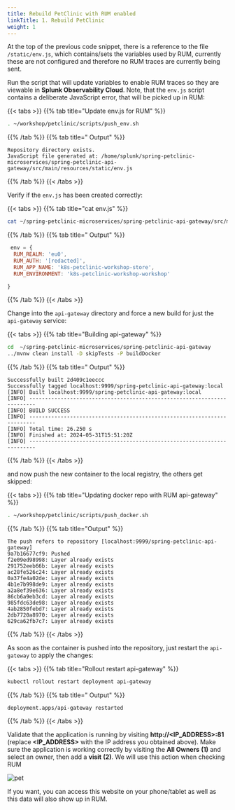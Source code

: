 ```yaml
---
title: Rebuild PetClinic with RUM enabled
linkTitle: 1. Rebuild PetClinic
weight: 1
---
```


At the top of the previous code snippet, there is a reference to the file `/static/env.js`, which contains/sets the variables used by RUM, currently these are not configured and therefore no RUM traces are currently being sent.

Run the script that will update variables to enable RUM traces so they are viewable in **Splunk Observability Cloud**. Note, that the `env.js` script contains a deliberate JavaScript error, that will be picked up in RUM:

{{< tabs >}}
{{% tab title="Update env.js for RUM" %}}

``` bash
. ~/workshop/petclinic/scripts/push_env.sh
```

{{% /tab %}}
{{% tab title=" Output" %}}

```text
Repository directory exists.
JavaScript file generated at: /home/splunk/spring-petclinic-microservices/spring-petclinic-api-gateway/src/main/resources/static/env.js
```

{{% /tab %}}
{{< /tabs >}}

Verify if the `env.js` has been created correctly:

{{< tabs >}}
{{% tab title="cat env.js" %}}

``` bash
cat ~/spring-petclinic-microservices/spring-petclinic-api-gateway/src/main/resources/static/scripts/env.js
```

{{% /tab %}}
{{% tab title=" Output" %}}

``` javascript
 env = {
  RUM_REALM: 'eu0',
  RUM_AUTH: '[redacted]',
  RUM_APP_NAME: 'k8s-petclinic-workshop-store',
  RUM_ENVIRONMENT: 'k8s-petclinic-workshop-workshop'

}
```

{{% /tab %}}
{{< /tabs >}}

Change into the `api-gateway` directory and force a new build for just the `api-gateway` service:

{{< tabs >}}
{{% tab title="Building api-gateway" %}}

``` bash
cd  ~/spring-petclinic-microservices/spring-petclinic-api-gateway
../mvnw clean install -D skipTests -P buildDocker
```

{{% /tab %}}
{{% tab title=" Output" %}}

```text
Successfully built 2d409c1eeccc
Successfully tagged localhost:9999/spring-petclinic-api-gateway:local
[INFO] Built localhost:9999/spring-petclinic-api-gateway:local
[INFO] ------------------------------------------------------------------------
[INFO] BUILD SUCCESS
[INFO] ------------------------------------------------------------------------
[INFO] Total time: 26.250 s
[INFO] Finished at: 2024-05-31T15:51:20Z
[INFO] ------------------------------------------------------------------------
```

{{% /tab %}}
{{< /tabs >}}

and now push the new container to the local registry, the others get skipped:

{{< tabs >}}
{{% tab title="Updating docker repo with RUM api-gateway" %}}

``` bash
. ~/workshop/petclinic/scripts/push_docker.sh
```

{{% /tab %}}
{{% tab title="Output" %}}

```text
The push refers to repository [localhost:9999/spring-petclinic-api-gateway]
9a7b16677cf9: Pushed
f2e09ed98998: Layer already exists
291752eeb66b: Layer already exists
ac28fe526c24: Layer already exists
0a37fe4a02de: Layer already exists
4b1e7b998de9: Layer already exists
a2a8ef39e636: Layer already exists
86cb6a9eb3cd: Layer already exists
985fdc63de98: Layer already exists
4ab2850febd7: Layer already exists
2db7720a8970: Layer already exists
629ca62fb7c7: Layer already exists
```

{{% /tab %}}
{{< /tabs >}}

As soon as the container is pushed into the repository, just restart the `api-gateway` to apply the changes:

{{< tabs >}}
{{% tab title="Rollout restart api-gateway" %}}

``` bash
kubectl rollout restart deployment api-gateway
```

{{% /tab %}}
{{% tab title=" Output" %}}

```text
deployment.apps/api-gateway restarted
```

{{% /tab %}}
{{< /tabs >}}

Validate that the application is running by visiting **http://<IP_ADDRESS>:81** (replace **<IP_ADDRESS>** with the IP address you obtained above). Make sure the application is working correctly by visiting the **All Owners** **(1)** and select an owner, then add a **visit** **(2)**.  We will use this action when checking RUM 

![pet](../../images/petclinic-pet.png)

If you want, you can access this website on your phone/tablet as well as this data will also show up in RUM.
